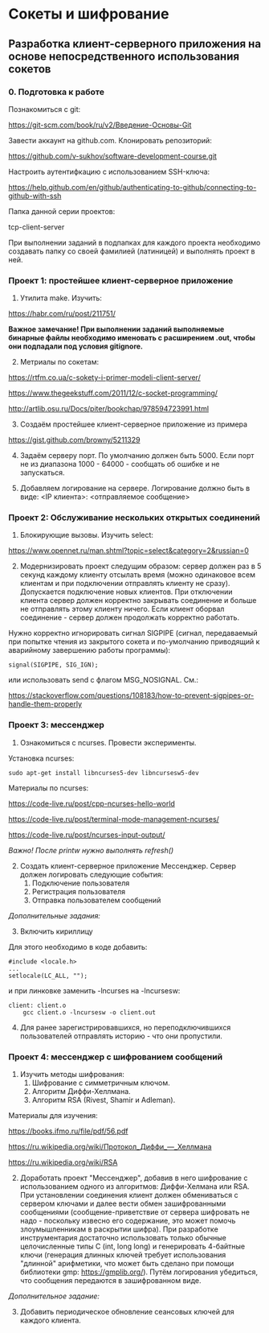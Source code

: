 # Сокеты и шифрование
## Разработка клиент-серверного приложения на основе непосредственного использования сокетов

### 0. Подготовка к работе

Познакомиться с git:

https://git-scm.com/book/ru/v2/Введение-Основы-Git

Завести аккаунт на github.com. Клонировать репозиторий:

https://github.com/v-sukhov/software-development-course.git

Настроить аутентифкацию с использованием SSH-ключа:

https://help.github.com/en/github/authenticating-to-github/connecting-to-github-with-ssh

Папка данной серии проектов:

tcp-client-server

При выполнении заданий в подпапках для каждого проекта необходимо создавать папку со своей фамилией (латиницей) и выполнять проект в ней.

### Проект 1: простейшее клиент-серверное приложение

1. Утилита make. Изучить:

https://habr.com/ru/post/211751/

**Важное замечание! При выполнении заданий выполняемые бинарные файлы необходимо именовать с расширением .out, чтобы они подпадали под условия gitignore.**

2. Метриалы по сокетам:

https://rtfm.co.ua/c-sokety-i-primer-modeli-client-server/

https://www.thegeekstuff.com/2011/12/c-socket-programming/

http://artlib.osu.ru/Docs/piter/bookchap/978594723991.html

3. Создаём простейшее клиент-серверное приложение из примера

https://gist.github.com/browny/5211329

4. Задаём серверу порт. По умолчанию должен быть 5000. Если порт не из диапазона 1000 - 64000 - сообщать об ошибке и не запускаться.

5. Добавляем логирование на сервере. Логирование должно быть в виде:
<IP клиента>: <отправляемое сообщение>


### Проект 2: Обслуживание нескольких открытых соединений

1. Блокирующие вызовы. Изучить select:

https://www.opennet.ru/man.shtml?topic=select&category=2&russian=0

2. Модернизировать проект следущим образом: сервер должен раз в 5 секунд каждому клиенту отсылать время (можно одинаковое всем клиентам и
при подключении отправлять клиенту не сразу). Допускается подключение новых клиентов. При отключении клиента сервер должен корректно закрывать
соединение и больше не отправлять этому клиенту ничего. Если клиент оборвал соединение - сервер должен продолжать корректно работать.

Нужно корректно игнорировать сигнал SIGPIPE (сигнал, передаваемый при попытке чтения из закрытого сокета и по-умолчанию приводящий к аварийному завершению работы программы):

	signal(SIGPIPE, SIG_IGN);
	
или использовать send с флагом MSG_NOSIGNAL. См.:

https://stackoverflow.com/questions/108183/how-to-prevent-sigpipes-or-handle-them-properly
		

### Проект 3: мессенджер

1. Ознакомиться с ncurses. Провести эксперименты.

Установка ncurses:

	sudo apt-get install libncurses5-dev libncursesw5-dev

Материалы по ncurses:

https://code-live.ru/post/cpp-ncurses-hello-world

https://code-live.ru/post/terminal-mode-management-ncurses/

https://code-live.ru/post/ncurses-input-output/

*Важно! После printw нужно выполнять refresh()*

2. Создать клиент-серверное приложение Мессенджер. Сервер должен логировать следующие события:
	1. Подключение пользователя
	2. Регистрация пользователя
	3. Отправка пользователем сообщений

*Дополнительные задания:*

3. Включить кириллицу

Для этого необходимо в коде добавить:

	#include <locale.h>
	...
	setlocale(LC_ALL, "");

и при линковке заменить -lnсurses на -lncursesw:

	client: client.o
		gcc client.o -lncursesw -o client.out

4. Для ранее зарегистрировавшихся, но переподключившихся пользователей отправлять историю - что они пропустили.
	

### Проект 4: мессенджер с шифрованием сообщений

1. Изучить методы шифрования:
	1. Шифрование с симметричным ключом.
	2. Алгоритм Диффи-Хеллмана.
	3. Алгоритм RSA (Rivest, Shamir и Adleman).

Материалы для изучения:

https://books.ifmo.ru/file/pdf/56.pdf

https://ru.wikipedia.org/wiki/Протокол_Диффи_—_Хеллмана

https://ru.wikipedia.org/wiki/RSA
	
2. Доработать проект "Мессенджер", добавив в него шифрование с использованием одного из алгоритмов: Диффи-Хелмана или RSA. При установлении соединения клиент должен обмениваться с сервером ключами и далее вести обмен зашифрованными сообщениями (сообщение-приветствие от сервера шифровать не надо - поскольку извесно его содержание, это может помочь злоумышленникам в раскрытии шифра). При разработке инструментария достаточно использовать только обычные целочисленные типы C (int, long long) и генерировать 4-байтные ключи (генерация длинных ключей требует использования "длинной" арифметики, что может быть сделано при помощи библиотеки gmp: https://gmplib.org/). Путём логирования убедиться, что сообщения передаются в зашифрованном виде.

*Дополнительное задание:*

3. Добавить периодическое обновление сеансовых ключей для каждого клиента.

	

